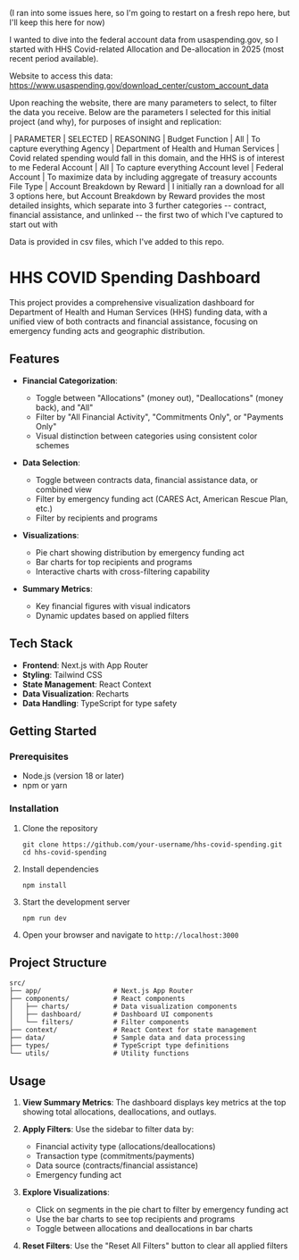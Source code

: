 (I ran into some issues here, so I'm going to restart on a fresh repo here, but I'll keep this here for now)

I wanted to dive into the federal account data from usaspending.gov, so I started with HHS Covid-related Allocation and De-allocation in 2025 (most recent period available).

Website to access this data: https://www.usaspending.gov/download_center/custom_account_data

Upon reaching the website, there are many parameters to select, to filter the data you receive. Below are the parameters I selected for this initial project (and why), for purposes of insight and replication:

| PARAMETER | SELECTED | REASONING |
Budget Function | All | To capture everything
Agency | Department of Health and Human Services | Covid related spending would fall in this domain, and the HHS is of interest to me
Federal Account | All | To capture everything
Account level | Federal Account | To maximize data by including aggregate of treasury accounts
File Type | Account Breakdown by Reward | I initially ran a download for all 3 options here, but Account Breakdown by Reward provides the most detailed insights, which separate into 3 further categories -- contract, financial assistance, and unlinked -- the first two of which I've captured to start out with

Data is provided in csv files, which I've added to this repo.

# HHS COVID Spending Dashboard

This project provides a comprehensive visualization dashboard for Department of Health and Human Services (HHS) funding data, with a unified view of both contracts and financial assistance, focusing on emergency funding acts and geographic distribution.

## Features

- **Financial Categorization**:
  - Toggle between "Allocations" (money out), "Deallocations" (money back), and "All"
  - Filter by "All Financial Activity", "Commitments Only", or "Payments Only"
  - Visual distinction between categories using consistent color schemes

- **Data Selection**:
  - Toggle between contracts data, financial assistance data, or combined view
  - Filter by emergency funding act (CARES Act, American Rescue Plan, etc.)
  - Filter by recipients and programs

- **Visualizations**:
  - Pie chart showing distribution by emergency funding act
  - Bar charts for top recipients and programs
  - Interactive charts with cross-filtering capability

- **Summary Metrics**:
  - Key financial figures with visual indicators
  - Dynamic updates based on applied filters

## Tech Stack

- **Frontend**: Next.js with App Router
- **Styling**: Tailwind CSS
- **State Management**: React Context
- **Data Visualization**: Recharts
- **Data Handling**: TypeScript for type safety

## Getting Started

### Prerequisites

- Node.js (version 18 or later)
- npm or yarn

### Installation

1. Clone the repository
   ```
   git clone https://github.com/your-username/hhs-covid-spending.git
   cd hhs-covid-spending
   ```

2. Install dependencies
   ```
   npm install
   ```

3. Start the development server
   ```
   npm run dev
   ```

4. Open your browser and navigate to `http://localhost:3000`

## Project Structure

```
src/
├── app/                  # Next.js App Router
├── components/           # React components
│   ├── charts/           # Data visualization components
│   ├── dashboard/        # Dashboard UI components
│   └── filters/          # Filter components
├── context/              # React Context for state management
├── data/                 # Sample data and data processing
├── types/                # TypeScript type definitions
└── utils/                # Utility functions
```

## Usage

1. **View Summary Metrics**: The dashboard displays key metrics at the top showing total allocations, deallocations, and outlays.

2. **Apply Filters**: Use the sidebar to filter data by:
   - Financial activity type (allocations/deallocations)
   - Transaction type (commitments/payments)
   - Data source (contracts/financial assistance)
   - Emergency funding act

3. **Explore Visualizations**: 
   - Click on segments in the pie chart to filter by emergency funding act
   - Use the bar charts to see top recipients and programs
   - Toggle between allocations and deallocations in bar charts

4. **Reset Filters**: Use the "Reset All Filters" button to clear all applied filters